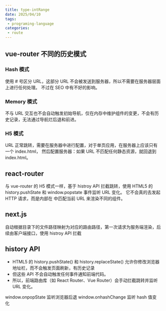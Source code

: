 ```yaml
---
title: type-intRange
date: 2025/04/10
tags:
 - programing-language
categories:
 - route
---
```


## vue-router 不同的历史模式

### Hash 模式
使用 # 号区分 URL，这部分 URL 不会被发送到服务器，所以不需要在服务器层面上进行任何处理。
不过在 SEO 中有不好的影响。

### Memory 模式
不与 URL 交互也不会自动触发初始导航，仅在内存中维护组件的变更，不会有历史记录，无法通过导航烂后退和前进。

### H5 模式
URL 正常跳转，需要在服务器中进行配置，对于单页应用，在服务器上应该只有一个 index.html， 然后配置服务器：如果 URL 不匹配任何静态资源，就回退到 index.html。

## react-router
与 vue-router 的 H5 模式一样，基于 histroy API 拦截跳转，使用 HTML5 的 history.pushState 和 window.popstate 事件监听 URL 变化。
它不会真的去发起 HTTP 请求，而是内部在 <Routes> 中匹配当前 URL 来渲染不同的组件。

## next.js
自动根据目录下的文件路径映射为对应的路由路径，第一次请求为服务端渲染，后续由客户端接口，使用 histroy API 拦截

## history API
- HTML5 的 history.pushState() 和 history.replaceState() 允许你修改浏览器地址栏，而不会触发页面刷新，有历史记录
- 但这些 API 不会自动触发任何事件通知前端代码。
- 所以，前端路由库（如 React Router、Vue Router）会手动拦截跳转并监听 URL 变化。

window.onpopState 监听浏览器后退
window.onhashChange 监听 hash 值变化
